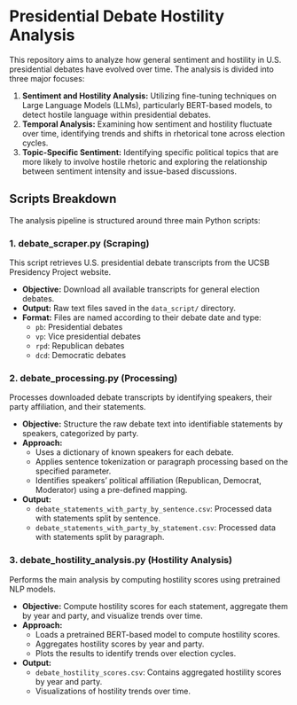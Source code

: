 # Presidential Debate Hostility Analysis

This repository aims to analyze how general sentiment and hostility in U.S. presidential debates have evolved over time. The analysis is divided into three major focuses:

1. **Sentiment and Hostility Analysis:** Utilizing fine-tuning techniques on Large Language Models (LLMs), particularly BERT-based models, to detect hostile language within presidential debates.
2. **Temporal Analysis:** Examining how sentiment and hostility fluctuate over time, identifying trends and shifts in rhetorical tone across election cycles.
3. **Topic-Specific Sentiment:** Identifying specific political topics that are more likely to involve hostile rhetoric and exploring the relationship between sentiment intensity and issue-based discussions.

## Scripts Breakdown

The analysis pipeline is structured around three main Python scripts:

### 1. debate_scraper.py (Scraping)
This script retrieves U.S. presidential debate transcripts from the UCSB Presidency Project website.

- **Objective:** Download all available transcripts for general election debates.
- **Output:** Raw text files saved in the `data_script/` directory.
- **Format:** Files are named according to their debate date and type:
  - `pb`: Presidential debates
  - `vp`: Vice presidential debates
  - `rpd`: Republican debates
  - `dcd`: Democratic debates

### 2. debate_processing.py (Processing)
Processes downloaded debate transcripts by identifying speakers, their party affiliation, and their statements.

- **Objective:** Structure the raw debate text into identifiable statements by speakers, categorized by party.
- **Approach:** 
  - Uses a dictionary of known speakers for each debate.
  - Applies sentence tokenization or paragraph processing based on the specified parameter.
  - Identifies speakers’ political affiliation (Republican, Democrat, Moderator) using a pre-defined mapping.
- **Output:** 
  - `debate_statements_with_party_by_sentence.csv`: Processed data with statements split by sentence.
  - `debate_statements_with_party_by_statement.csv`: Processed data with statements split by paragraph.

### 3. debate_hostility_analysis.py (Hostility Analysis)
Performs the main analysis by computing hostility scores using pretrained NLP models.

- **Objective:** Compute hostility scores for each statement, aggregate them by year and party, and visualize trends over time.
- **Approach:** 
  - Loads a pretrained BERT-based model to compute hostility scores.
  - Aggregates hostility scores by year and party.
  - Plots the results to identify trends over election cycles.
- **Output:** 
  - `debate_hostility_scores.csv`: Contains aggregated hostility scores by year and party.
  - Visualizations of hostility trends over time.
